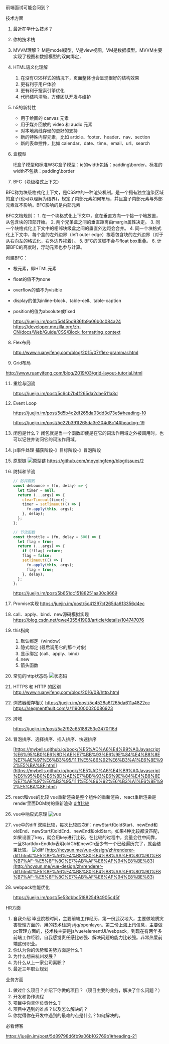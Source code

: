 前端面试可能会问到？

技术方面

1. 最近在学什么技术？

2. 你的技术栈

3. MVVM理解？
  M是model模型，V是view视图，VM是数据模型。MVVM主要实现了视图和数据模型的双向绑定，
4. HTML语义化理解

   1. 在没有CSS样式的情况下，页面整体也会呈现很好的结构效果
   2. 更有利于用户体验
   3. 更有利于搜索引擎优化
   4. 代码结构清晰，方便团队开发与维护

5. h5的新特性

   - 用于绘画的 canvas 元素
   - 用于媒介回放的 video 和 audio 元素
   - 对本地离线存储的更好的支持
   - 新的特殊内容元素，比如 article、footer、header、nav、section
   - 新的表单控件，比如 calendar、date、time、email、url、search

6. 盒模型

   IE盒子模型和标准W3C盒子模型：ie的width包括：padding\border。标准的width不包括：padding\border

7. BFC（块级格式上下文）

  BFC称为块级格式化上下文，是CSS中的一种渲染机制。是一个拥有独立渲染区域的盒子(也可以理解为结界)，规定了内部元素如何布局，并且盒子内部元素与外部元素互不影响。BFC影响的是内部元素

  BFC文档规则：
    1. 在一个块格式化上下文中，盒在垂直方向一个接一个地放置，从包含块的顶部开始。
    2. 两个兄弟盒之间的垂直距离由margin属性决定。
    3. 同一个块格式化上下文中的相邻块级盒之间的垂直外边距会合并。
    4. 同一个块格式化上下文中，每个盒的左外边界（left outer edge）挨着包含块的左外边界（对于从右向左的格式化，右外边界挨着）。
    5. BFC的区域不会与float box重叠。
    6. 计算BFC的高度时，浮动元素也参与计算。

   创建BFC：
   - 根元素，即HTML元素
   - float的值不为none
   - overflow的值不为visible
   - display的值为inline-block、table-cell、table-caption
   - position的值为absolute或fixed

     https://juejin.im/post/5d45bd936fb9a06b0c084a24
     https://developer.mozilla.org/zh-CN/docs/Web/Guide/CSS/Block_formatting_context

8. Flex布局

   http://www.ruanyifeng.com/blog/2015/07/flex-grammar.html

9.  Grid布局

   http://www.ruanyifeng.com/blog/2019/03/grid-layout-tutorial.html

11. 重绘与回流

    https://juejin.im/post/5c6cb7b4f265da2dae511a3d

12. Event Loop

    https://juejin.im/post/5d5b4c2df265da03dd3d73e5#heading-10

    https://juejin.im/post/5e22b391f265da3e204d8c14#heading-19

13. 闭包是什么？
    闭包就是当一个函数即使是在它的词法作用域之外被调用时，也可以记住并访问它的词法作用域。

14. js事件处理
    捕获阶段-》目标阶段-》冒泡阶段

15. 原型链
    ![原型链](./原型链.png)
    https://github.com/mqyqingfeng/blog/issues/2

16. 防抖和节流
    ```js
    // 防抖函数
    const debounce = (fn, delay) => {
      let timer = null;
      return (...args) => {
        clearTimeout(timer);
        timer = setTimeout(() => {
          fn.apply(this, args);
        }, delay);
      };
    };

    // 节流函数
    const throttle = (fn, delay = 500) => {
      let flag = true;
      return (...args) => {
        if (!flag) return;
        flag = false;
        setTimeout(() => {
          fn.apply(this, args);
          flag = true;
        }, delay);
      };
    };
    ```
    https://juejin.im/post/5b651dc15188251aa30c8669

17. Promise实现
    https://juejin.im/post/5c41297cf265da613356d4ec

18. call、apply、bind、new源码模拟实现
    https://blog.csdn.net/qwe435541908/article/details/104747076

19. this指向
    1. 默认绑定（window）
    2. 隐式绑定 (最后调用它的那个对象)
    3. 显示绑定 (call、apply、bind)
    4. new
    5. 箭头函数

20. 常见的http状态码
    ![状态码](./http常见状态码.png)

21. HTTPS 和 HTTP 的区别
    http://www.ruanyifeng.com/blog/2016/08/http.html

22. 浏览器缓存相关
    https://juejin.im/post/5c4528a6f265da611a4822cc
    https://segmentfault.com/a/1190000020086923

23. 跨域

    https://juejin.im/post/5a2f92c65188253e2470f16d

24. 冒泡排序、选择排序、插入排序、快速排序

    [https://mybells.github.io/book/%E5%AD%A6%E4%B9%A0Javascript%E6%95%B0%E6%8D%AE%E7%BB%93%E6%9E%84%E4%B8%8E%E7%AE%97%E6%B3%95/11.1%E5%86%92%E6%B3%A1%E6%8E%92%E5%BA%8F.html](https://mybells.github.io/book/%E5%AD%A6%E4%B9%A0Javascript%E6%95%B0%E6%8D%AE%E7%BB%93%E6%9E%84%E4%B8%8E%E7%AE%97%E6%B3%95/11.1%E5%86%92%E6%B3%A1%E6%8E%92%E5%BA%8F.html)

25. react和vue的比较
    vue重新渲染是整个组件的重新渲染，react重新渲染是render里面DOM树的重新渲染
    [diff比较](https://www.imooc.com/article/295545)
26. vue中响应式原理
    ![vue](./2.png)
27. vue中的diff
    双端比较，每次比较四次if：newStart和oldStart、newEnd和oldEnd、newStart和oldEnd、newEnd和oldStart。如果4种比较都没匹配，如果设置了key，就会用key进行比较，在比较的过程中，变量会往中间靠，一旦StartIdx>EndIdx表明oldCh和newCh至少有一个已经遍历完了，就会结束比较。
    ![diff](./vuediff.png)
    [http://hcysun.me/vue-design/zh/renderer-diff.html#%E5%8F%A6%E4%B8%80%E4%B8%AA%E6%80%9D%E8%B7%AF-%E5%8F%8C%E7%AB%AF%E6%AF%94%E8%BE%83](http://hcysun.me/vue-design/zh/renderer-diff.html#%E5%8F%A6%E4%B8%80%E4%B8%AA%E6%80%9D%E8%B7%AF-%E5%8F%8C%E7%AB%AF%E6%AF%94%E8%BE%83)
28. webpack性能优化

    https://juejin.im/post/5e53dbbc518825494905c45f

HR方面

1. 自我介绍
   毕业院校时间，主要前端工作经历，第一份武汉地大，主要做地质灾害管理方面的，用的技术栈是js/jq/openlayer。第二份上海上讯信息，主要做pc管理方面的，技术栈主要是js/vue/elementUI/webpack。到现在有两年多前端工作经验。自我感觉责任感比较强、解决问题的能力比较强。非常热爱前端这份职业。
2. 你认为你的优势和劣势方面是什么？
3. 为什么想来杭州发展？
4. 为什么从上一家公司离职？
5. 最近三年职业规划

业务方面

1. 做过什么项目？介绍下你做的项目？（项目主要的业务，解决了什么问题？）
2. 开发和协作流程
3. 项目中你具体负责什么？
4. 项目中遇到的难点？以及怎么解决的？
5. 你觉得你在开发中遇到的最难的点是什么？如何解决的。

必看博客

https://juejin.im/post/5d89798d6fb9a06b102769b1#heading-21